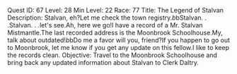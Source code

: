 Quest ID: 67
Level: 28
Min Level: 22
Race: 77
Title: The Legend of Stalvan
Description: Stalvan, eh?Let me check the town registry.$b$bStalvan. . .Stalvan. . .let's see.Ah, here we go!I have a record of a Mr. Stalvan Mistmantle.The last recorded address is the Moonbrook Schoolhouse.My, talk about outdated!$b$bDo me a favor will you, friend?If you happen to go out to Moonbrook, let me know if you get any update on this fellow.I like to keep the records clean.
Objective: Travel to the Moonbrook Schoolhouse and bring back any updated information about Stalvan to Clerk Daltry.
